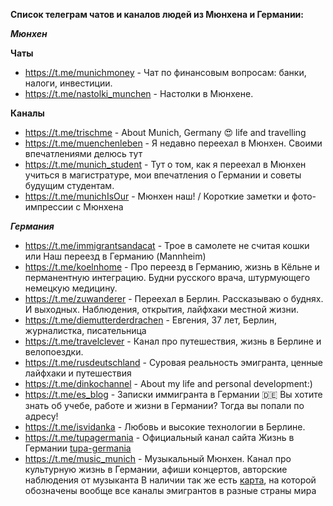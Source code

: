 **Список телеграм чатов и каналов людей из Мюнхена и Германии:**

***Мюнхен***

**Чаты**
* https://t.me/munichmoney - Чат по финансовым вопросам: банки, налоги, инвестиции.
* https://t.me/nastolki_munchen - Настолки в Мюнхене.

**Каналы**
* https://t.me/trischme - About Munich, Germany 😍 life and travelling
* https://t.me/muenchenleben - Я недавно переехал в Мюнхен. Своими впечатлениями делюсь тут
* https://t.me/munich_student - Тут о том, как я переехал в Мюнхен учиться в магистратуре, мои впечатления о Германии и советы будущим студентам.
* https://t.me/munichIsOur - Мюнхен наш! / Короткие заметки и фото-импрессии с Мюнхена

***Германия***
* https://t.me/immigrantsandacat - Трое в самолете не считая кошки или Наш переезд в Германию (Mannheim)
* https://t.me/koelnhome - Про переезд в Германию, жизнь в Кёльне и перманентную интеграцию. Будни русского врача, штурмующего немецкую медицину.
* https://t.me/zuwanderer - Переехал в Берлин. Рассказываю о буднях. И выходных. Наблюдения, открытия, лайфхаки местной жизни.
* https://t.me/diemutterderdrachen - Евгения, 37 лет, Берлин, журналистка, писательница
* https://t.me/travelclever - Канал про путешествия, жизнь в Берлине и велопоездки.  
* https://t.me/rusdeutschland - Суровая реальность эмигранта, ценные лайфхаки и путешествия
* https://t.me/dinkochannel - About my life and personal development:)
* https://t.me/es_blog - Записки иммигранта в Германии 🇩🇪 Вы хотите знать об учебе, работе и жизни в Германии? Тогда вы попали по адресу!
* https://t.me/isvidanka - Любовь и высокие технологии в Берлине.
* https://t.me/tupagermania - Официальный канал сайта Жизнь в Германии [tupa-germania](www.tupa-germania.ru)
* https://t.me/music_munich - Музыкальный Мюнхен. Канал про культурную жизнь в Германии, афиши концертов, авторские наблюдения от музыканта
В наличии так же есть [карта](https://www.google.com/maps/d/u/0/viewer?ll=47.428927329887465%2C14.77860057960595&hl=en&hl=en&z=5&mid=1JGjMQmg_xNK4aInGlgXgb_ppBwfq8yng), на которой обозначены вообще все каналы эмигрантов в разные страны мира
